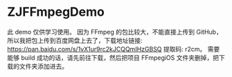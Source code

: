 # ZJFFmpegDemo
此 demo 仅供学习使用。
因为 FFmpeg 的包比较大，不能直接上传到 GitHub，所以我把包上传到百度网盘上去了，下载地址链接: https://pan.baidu.com/s/1vX1ur9rc2kJCQQmIHzGBSQ 提取码: r2cm。
需要能够 build 成功的话，请先前往下载，然后把项目 FFmpegiOS 文件夹删掉，把下载的文件夹添加进去。



